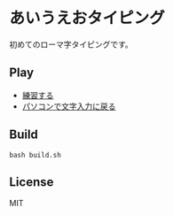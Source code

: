 # あいうえおタイピング

初めてのローマ字タイピングです。

## Play

- [練習する](https://ycatch.github.io/aiueo-typing/)
- [パソコンで文字入力に戻る](https://www.catch.jp/kb2/)

## Build

```
bash build.sh
```

## License

MIT
